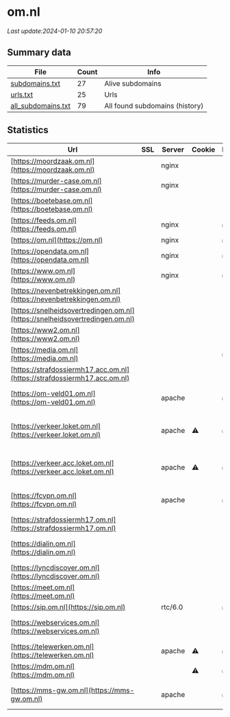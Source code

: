 # om.nl
*Last update:2024-01-10 20:57:20*
## Summary data
| File       | Count | Info |
|------------|-------|------|
|[subdomains.txt](/data/om/subdomains.txt)|27|Alive subdomains|
|[urls.txt](/data/om/urls.txt)|25|Urls|
|[all_subdomains.txt](/data/om/all_subdomains.txt)|79|All found subdomains (history)|
## Statistics
| Url | SSL | Server | Cookie | HSTS | CSP | XFO | XXP | RP | Tech |
|------------|-------|------|------|------|------|------|------|------|------|
|[https://moordzaak.om.nl](https://moordzaak.om.nl)| |nginx| | | | | |:white_check_mark: |Heroku Nginx|
|[https://murder-case.om.nl](https://murder-case.om.nl)| |nginx| | | | | |:white_check_mark: |Heroku Nginx|
|[https://boetebase.om.nl](https://boetebase.om.nl)| | | | | |:white_check_mark: | |:white_check_mark: |Microsoft ASP.NET:4....|
|[https://feeds.om.nl](https://feeds.om.nl)| |nginx| |:white_check_mark: | |:white_check_mark: |:white_check_mark: |:white_check_mark: |HSTS Nginx|
|[https://om.nl](https://om.nl)| |nginx| |:white_check_mark: |:warning: |:white_check_mark: |:white_check_mark: |:white_check_mark: |HSTS Nginx|
|[https://opendata.om.nl](https://opendata.om.nl)| |nginx| |:white_check_mark: | |:white_check_mark: |:white_check_mark: |:white_check_mark: |HSTS Nginx|
|[https://www.om.nl](https://www.om.nl)| |nginx| |:white_check_mark: |:warning: |:white_check_mark: |:white_check_mark: |:white_check_mark: |Bloomreach HSTS Ngin...|
|[https://nevenbetrekkingen.om.nl](https://nevenbetrekkingen.om.nl)| | | | | |:white_check_mark: | |:white_check_mark: |Microsoft ASP.NET:4....|
|[https://snelheidsovertredingen.om.nl](https://snelheidsovertredingen.om.nl)| | | | | |:white_check_mark: | |:white_check_mark: |Microsoft ASP.NET:4....|
|[https://www2.om.nl](https://www2.om.nl)| | | | | | | |:white_check_mark: ||
|[https://media.om.nl](https://media.om.nl)| || |:white_check_mark: | | | |:white_check_mark: |HSTS|
|[https://strafdossiermh17.acc.om.nl](https://strafdossiermh17.acc.om.nl)| | | | | | | |:white_check_mark: |HSTS Nginx:1.25.1|
|[https://om-veld01.om.nl](https://om-veld01.om.nl)| |apache| |:white_check_mark: | |:white_check_mark: |:white_check_mark: |:white_check_mark: |HSTS Microsoft ASP.N...|
|[https://verkeer.loket.om.nl](https://verkeer.loket.om.nl)| |apache|:warning: |:white_check_mark: |:white_check_mark: | |:white_check_mark: |Apache HTTP Server H...|
|[https://verkeer.acc.loket.om.nl](https://verkeer.acc.loket.om.nl)| |apache|:warning: |:white_check_mark: |:white_check_mark: | |:white_check_mark: |Apache HTTP Server H...|
|[https://fcvpn.om.nl](https://fcvpn.om.nl)| |apache| |:white_check_mark: | |:white_check_mark: |:white_check_mark: |:white_check_mark: |HSTS Microsoft ASP.N...|
|[https://strafdossiermh17.om.nl](https://strafdossiermh17.om.nl)| | | | | | | |:white_check_mark: |HSTS Nginx:1.25.1|
|[https://dialin.om.nl](https://dialin.om.nl)| | | | | | | |:white_check_mark: |HSTS IIS:10.0 Window...|
|[https://lyncdiscover.om.nl](https://lyncdiscover.om.nl)| | | | | | | |:white_check_mark: ||
|[https://meet.om.nl](https://meet.om.nl)| | | | | | | |:white_check_mark: |HSTS|
|[https://sip.om.nl](https://sip.om.nl)| |rtc/6.0| |:white_check_mark: | | | |:white_check_mark: |HSTS|
|[https://webservices.om.nl](https://webservices.om.nl)| | | | | | | |:white_check_mark: |HSTS IIS:10.0 Window...|
|[https://telewerken.om.nl](https://telewerken.om.nl)| |apache|:warning: |:white_check_mark: | |:white_check_mark: |:white_check_mark: |:white_check_mark: |Microsoft ASP.NET|
|[https://mdm.om.nl](https://mdm.om.nl)| ||:warning: |:white_check_mark: |:white_check_mark: |:white_check_mark: |:white_check_mark: ||
|[https://mms-gw.om.nl](https://mms-gw.om.nl)| |apache| |:white_check_mark: | |:white_check_mark: |:white_check_mark: |:white_check_mark: |HSTS Microsoft ASP.N...|